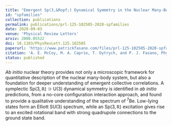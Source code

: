 ```yaml
---
title: "Emergent Sp(3,&Ropf;) Dynamical Symmetry in the Nuclear Many-Body System from an Ab Initio Description"
id: "spfamilies"
collection: publications
permalink: publications/prl-125-102505-2020-spfamilies
date: 2020-09-03
venue: 'Physical Review Letters'
arxiv: 2008.05522
doi: 10.1103/PhysRevLett.125.102505
paperurl: 'https://www.patrickfasano.com/files/prl-125-102505-2020-spfamilies_PREPRINT.pdf'
citation: 'A. E. McCoy, M. A. Caprio, T. Dytrych, and P. J. Fasano, Phys. Rev. Lett. 125, 102505 (2020).'
status: published
---
```

_Ab initio_ nuclear theory provides not only a microscopic framework for quantitative description of the nuclear many-body system, but also a foundation for deeper understanding of emergent collective correlations. A symplectic $\mathrm{Sp}(3,\mathbb{R}) \supset \mathrm{U}(3)$ dynamical symmetry is identified in _ab initio_ predictions, from a no-core configuration interaction approach, and found to provide a qualitative understanding of the spectrum of $^7\mathrm{Be}$. Low-lying states form an Elliott $\mathrm{SU}(3)$ spectrum, while an $\mathrm{Sp}(3,\mathbb{R})$ excitation gives rise to an excited rotational band with strong quadrupole connections to the ground state band.
